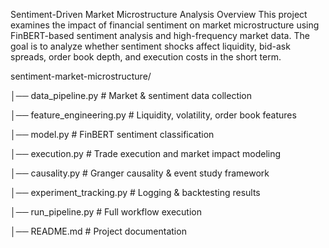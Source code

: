 Sentiment-Driven Market Microstructure Analysis
Overview
This project examines the impact of financial sentiment on market microstructure using FinBERT-based sentiment analysis and high-frequency market data. The goal is to analyze whether sentiment shocks affect liquidity, bid-ask spreads, order book depth, and execution costs in the short term. 


sentiment-market-microstructure/

│── data_pipeline.py        # Market & sentiment data collection

│── feature_engineering.py  # Liquidity, volatility, order book features

│── model.py                # FinBERT sentiment classification

│── execution.py            # Trade execution and market impact modeling

│── causality.py            # Granger causality & event study framework

│── experiment_tracking.py  # Logging & backtesting results

│── run_pipeline.py         # Full workflow execution

│── README.md               # Project documentation
